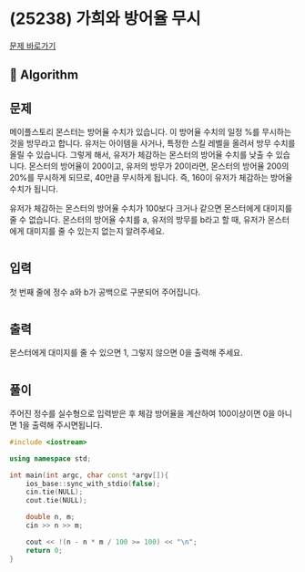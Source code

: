 # (25238) 가희와 방어율 무시
[문제 바로가기](https://www.acmicpc.net/problem/25238)
## :100: Algorithm
## 문제
메이플스토리 몬스터는 방어율 수치가 있습니다. 이 방어율 수치의 일정 %를 무시하는 것을 방무라고 합니다. 유저는 아이템을 사거나, 특정한 스킬 레벨을 올려서 방무 수치를 올릴 수 있습니다. 그렇게 해서, 유저가 체감하는 몬스터의 방어율 수치를 낮출 수 있습니다. 몬스터의 방어율이 200이고, 유저의 방무가 20이라면, 몬스터의 방어율 200의 20%를 무시하게 되므로, 40만큼 무시하게 됩니다. 즉, 160이 유저가 체감하는 방어율 수치가 됩니다.

유저가 체감하는 몬스터의 방어율 수치가 100보다 크거나 같으면 몬스터에게 대미지를 줄 수 없습니다. 몬스터의 방어율 수치를 a, 유저의 방무를 b라고 할 때, 유저가 몬스터에게 대미지를 줄 수 있는지 없는지 알려주세요.  
#
## 입력
첫 번째 줄에 정수 a와 b가 공백으로 구분되어 주어집니다.
#
## 출력
몬스터에게 대미지를 줄 수 있으면 1, 그렇지 않으면 0을 출력해 주세요.
#
## 풀이
주어진 정수를 실수형으로 입력받은 후 체감 방어율을 계산하여 100이상이면 0을 아니면 1을 출력해 주시면됩니다.

```cpp
#include <iostream>

using namespace std;

int main(int argc, char const *argv[]){
    ios_base::sync_with_stdio(false);
    cin.tie(NULL);
    cout.tie(NULL);

    double n, m;
    cin >> n >> m;

    cout << !(n - n * m / 100 >= 100) << "\n";
    return 0;
}

```